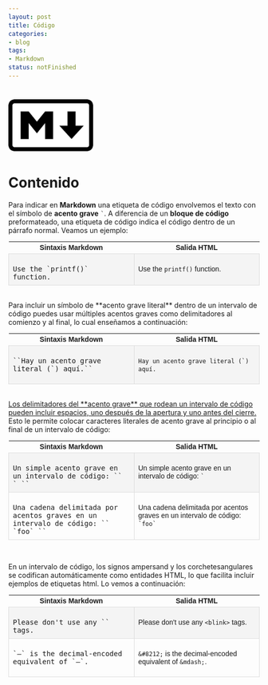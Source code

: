 ```yaml
---
layout: post
title: Código
categories:
- blog
tags:
- Markdown
status: notFinished
---
```


<!-- Estilo CSS del post-->
<style>
ul.b {list-style-type: disc;}

table {
    font-family: arial, sans-serif;
    border-collapse: collapse;
    width: 100%;
}

td {
  vertical-align: baseline;
    border: 1px solid #dddddd;
    text-align: left;
    padding: 8px;
}

th {
    text-align: center;
    width: 50%;
}
tr:nth-child(even) {
    background-color: rgba(238, 238, 238, 0.57);
}
td:first-child {
    font-family: 'Inconsolata', monospace;
}

table h1 {
  font-size: 2em;
  font-weight: normal;
  color: #000;
}

h2 {
  font-size: 1.5em;
  font-weight: normal;
}

h3 {
  font-size: 1.17em;
  font-weight: normal;
}

h4 {
  font-size: 1.00em;
  font-weight: normal;
}

h5 {
  font-size: 0.83em;
  font-weight: normal;
}

h6 {
  font-size: 0.67em;
  font-weight: normal;
}
</style>

<!-- Imagen Markdown -->
# <img src="./../static/markdown.png" alt="Drawing" style="width: 170px;"/>

<!-- Contenido post -->
# Contenido
Para indicar en **Markdown** una etiqueta de código envolvemos el texto con el símbolo de **acento grave** `` ` ``. A diferencia de un **bloque de código** preformateado, una etiqueta de código indica el código dentro de un párrafo normal. Veamos un ejemplo:

<table>
  <tr>
    <th>Sintaxis Markdown</th>
    <th>Salida HTML</th>
  </tr>
  <tr>
    <td>
    Use the `printf()` function.
    </td>
    <td>
    <p>Use the <code>printf()</code> function.</p>
    </td>
  </tr>  
</table>

<br/>
Para incluir un símbolo de **acento grave literal** dentro de un intervalo de código puedes usar múltiples acentos graves como delimitadores al comienzo y al final, lo cual enseñamos a continuación:

<table>
  <tr>
    <th>Sintaxis Markdown</th>
    <th>Salida HTML</th>
  </tr>
  <tr>
    <td>
    ``Hay un acento grave literal (`) aquí.``
    </td>
    <td>
    <p><code>Hay un acento grave literal (`) aquí.</code></p>
    </td>
  </tr>  
</table>



<br/>
<ins>Los delimitadores del **acento grave** que rodean un intervalo de código pueden incluir espacios, uno después de la apertura y uno antes del cierre.</ins> Esto le permite colocar caracteres literales de acento grave al principio o al final de un intervalo de código:

<table>
  <tr>
    <th>Sintaxis Markdown</th>
    <th>Salida HTML</th>
  </tr>
  <tr>
    <td>
    Un simple acento grave en un intervalo de código: `` ` ``
    </td>
    <td>
    <p>Un simple acento grave en un intervalo de código: <code>`</code></p>
    </td>
  </tr>  
  <tr>
    <td>
    Una cadena delimitada por acentos graves en un intervalo de código: `` `foo` ``
    </td>
    <td>
    <p>Una cadena delimitada por acentos graves en un intervalo de código: <code>`foo`</code></p>
    </td>
  </tr> 
</table>

<br/>


En un intervalo de código, los signos ampersand y los corchetesangulares se codifican automáticamente como entidades HTML, lo que facilita incluir ejemplos de etiquetas html. Lo vemos a continuación:



<table>
  <tr>
    <th>Sintaxis Markdown</th>
    <th>Salida HTML</th>
  </tr>
  <tr>
    <td>
    Please don't use any `<blink>` tags.
    </td>
    <td>
    <p>Please don't use any <code>&lt;blink&gt;</code> tags.</p>
    </td>
  </tr>  
  <tr>
    <td>
    `&#8212;` is the decimal-encoded equivalent of `&mdash;`.
    </td>
    <td>
    <p><code>&amp;#8212;</code> is the decimal-encoded equivalent of <code>&amp;mdash;</code>.</p>
    </td>
  </tr> 
</table>


